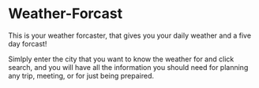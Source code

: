 # Weather-Forcast

This is your weather forcaster, that gives you your daily weather and a five day forcast!

Simlply enter the city that you want to know the weather for and click search, and you will have all the information you should need for planning any trip, meeting, or for just being prepaired.
